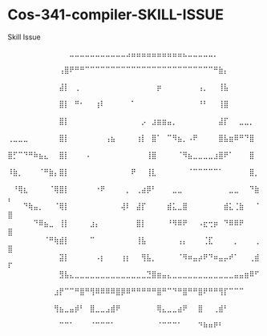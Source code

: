 # Cos-341-compiler-SKILL-ISSUE
Skill Issue 

⠀⠀⠀⠀⠀⠀⠀⠀⠀⠀⠀⠀⣀⣀⣀⣀⣀⣀⣀⣀⣀⣀⣀⣠⣤⣤⣤⣤⣤⣤⣤⣤⣤⣤⣄⣀⣀⣀⣀⣀⡀⠀⠀⠀⠀⠀⠀⠀⠀⠀
⠀⠀⠀⠀⠀⠀⠀⠀⠀⠀⢠⣿⠟⠛⠛⠉⠉⠉⠉⠉⠉⠉⠉⠉⠉⠉⠉⠉⠉⠉⠉⠉⠉⠉⠉⠉⠉⠉⠉⠉⠛⣷⡄⠀⠀⠀⠀⠀⠀⠀
⠀⠀⠀⠀⠀⠀⠀⠀⠀⠀⣼⡇⠀⢀⠀⠀⠀⠀⠀⠀⠀⠀⠀⠀⠀⠀⠀⠀⠀⡶⠀⠀⠀⠀⠀⠀⠀⢠⡀⠀⠀⢸⣧⠀⠀⠀⠀⠀⠀⠀
⠀⠀⠀⠀⠀⠀⠀⠀⠀⠀⣿⡇⠀⠛⠂⠀⠀⢰⠇⠀⠀⠀⠀⠀⠁⠀⠀⠀⠀⠀⠀⠀⠀⠀⠀⠀⠀⠘⠃⠀⠀⢸⣿⠀⠀⠀⠀⠀⠀⠀
⠀⠀⠀⠀⠀⠀⠀⠀⠀⠀⣿⡇⠀⠀⠀⠀⠀⠀⠀⠀⠀⠀⠀⠀⠀⠀⡠⠀⣰⣶⣶⣤⡀⠀⠀⠀⠀⠀⠀⠀⠀⣼⡏⠀⠀⣀⣀⡀⠀⠀
⢀⣀⣀⣀⠀⠀⠀⠀⠀⠀⣿⡇⠀⠀⠀⠀⠀⠀⠀⢠⣦⠀⠀⠀⠀⢰⡇⠀⣿⠁⠀⠉⠻⣦⡀⠠⠟⠀⠀⠀⠀⣿⣧⣶⠿⠛⠙⣿⠀⠀
⣿⡋⠉⠙⠛⠷⣦⣄⠀⠀⣿⡇⠀⠀⠀⠠⠀⠀⠀⠀⠀⠀⠀⠀⠀⠀⠀⢸⣿⠀⠀⠀⠀⠈⠻⣦⣀⣀⣀⣀⣰⣿⠟⠁⠀⠀⠀⣿⠀⠀
⠸⣷⡀⠀⠀⠀⠈⠛⣷⡄⣿⡇⠀⠀⠀⠀⠀⠀⠀⠀⠀⠀⠀⠀⠟⠀⠀⢸⣇⠀⠀⠀⠀⠀⠀⠈⠉⠉⠉⠉⠉⠁⠀⠀⠀⠀⠀⣿⡀⠀
⠀⠘⢿⣆⠀⠀⠀⠀⠈⢿⣿⡇⠀⠀⠀⠀⠀⠐⠟⠀⠀⠀⠀⡀⠀⢀⣴⡿⠃⠀⠀⠀⣀⣀⠀⠀⠀⠀⠀⠀⠀⠀⠀⣀⣀⠀⠀⠙⣷⡄
⠀⠀⠀⠙⢷⣤⡀⠀⠀⠈⢿⡇⠀⠀⠀⠀⠀⠀⠀⠀⠀⠀⢼⠇⠀⣼⡏⠀⠀⠀⠀⣾⣅⣀⣿⠀⠀⠀⠀⠀⠀⠀⣾⣅⢈⣷⠀⠀⠈⣿
⠀⠀⠀⠀⠀⠙⠿⣦⣀⠀⢸⡇⠀⠀⠀⠀⣰⡄⠀⠀⠀⠀⠀⠀⠀⣿⡇⠀⠀⠀⠀⠘⠻⠿⠟⠀⠀⠠⣖⢒⡶⠀⠙⠿⠿⠟⠀⠀⠀⣿
⠀⠀⠀⠀⠀⠀⠀⠈⠛⢷⣾⡇⠀⠀⠀⠀⠉⠀⠀⠀⠀⠀⠀⠀⠀⢸⣧⠀⠀⠀⠀⠀⠀⢠⡄⠀⠀⠀⢈⣏⠀⠀⠀⠀⡀⠀⠀⠀⢀⣿
⠀⠀⠀⠀⠀⠀⠀⠀⠀⠀⣽⡇⠀⠀⠀⠀⠀⠠⡆⠀⠀⠀⢰⡆⠀⠀⢻⣧⡀⠀⠀⠀⠀⠈⠻⠶⣤⡴⠟⠙⠶⣤⡤⠞⠁⠀⠀⢀⣾⠏
⠀⠀⠀⠀⠀⠀⠀⠀⠀⠀⣻⣧⣄⣀⣀⣀⣀⣀⣀⣀⣀⣀⣀⣀⣀⣀⣀⣙⣿⣶⣤⣄⣀⣀⣀⣀⣀⣀⣀⣀⣀⣀⣀⣀⣤⣤⣶⠿⠋⠀
⠀⠀⠀⠀⠀⠀⠀⠀⠀⣰⡟⠉⠉⠛⣿⠛⢻⠿⠿⠿⠿⣿⡿⠿⠛⠛⠛⠛⠛⣿⠛⠉⠙⠛⣿⠛⠛⣿⠟⠛⠛⢻⡏⠉⠉⠉⠀⠀⠀⠀
⠀⠀⠀⠀⠀⠀⠀⠀⠀⢻⣦⣀⣤⡾⠃⠀⣿⣀⣀⣠⣾⠟⠀⠀⠀⠀⠀⠀⠀⢿⣄⣀⣀⣴⠟⠀⠀⣿⠀⠀⢀⣾⠃⠀⠀⠀⠀⠀⠀⠀
⠀⠀⠀⠀⠀⠀⠀⠀⠀⠀⠉⠉⠁⠀⠀⠀⠈⠉⠉⠉⠁⠀⠀⠀⠀⠀⠀⠀⠀⠈⠉⠉⠉⠁⠀⠀⠀⠙⠷⠶⠟⠃⠀⠀⠀⠀⠀⠀⠀⠀